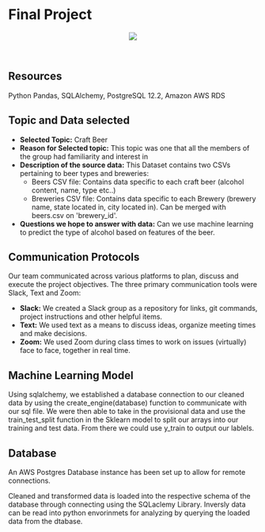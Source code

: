 # Final Project

<p align = "center">
<img src = "https://rlv.zcache.com/periodic_table_of_beer_styles_poster-ra7fb9b6684f8466f9abfdd9262630cf4_6rq_8byvr_704.jpg">
</p>
<br>

## Resources

Python Pandas, SQLAlchemy, PostgreSQL 12.2, Amazon AWS RDS

## Topic and Data selected
* **Selected Topic:** Craft Beer
* **Reason for Selected topic:** This topic was one that all the members of the group had familiarity and interest in
* **Description of the source data:** This Dataset contains two CSVs pertaining to beer types and breweries:
  * Beers CSV file: Contains data specific to each craft beer (alcohol content, name, type etc..)
  * Breweries CSV file: Contains data specific to each Brewery (brewery name, state located in, city located in). Can be merged with beers.csv on 'brewery_id'.
* **Questions we hope to answer with data:** Can we use machine learning to predict the type of alcohol based on features of the beer.


## Communication Protocols

Our team communicated across various platforms to plan, discuss and execute the project objectives. The three primary communication tools were Slack, Text and Zoom:
* **Slack:** We created a Slack group as a repository for links, git commands, project instructions and other helpful items.
* **Text:** We used text as a means to discuss ideas, organize meeting times and make decisions.
* **Zoom:** We used Zoom during class times to work on issues (virtually) face to face, together in real time.

## Machine Learning Model

Using sqlalchemy, we established a database connection to our cleaned data by using the create_engine(database) function to communicate with our sql file.
We were then able to take in the provisional data and use the train_test_split function in the Sklearn model to split our arrays into our training and test data. From there we could use y_train to output our lablels.

## Database 
An AWS Postgres Database instance has been set up to allow for remote connections. 

Cleaned and transformed data is loaded into the respective schema of the database through connecting using the SQLaclemy Library. 
Inversly data can be read into python envorinmets for analyzing by querying the loaded data from the dtabase. 

 


